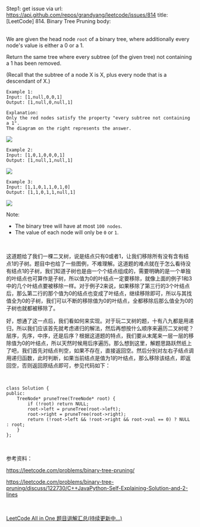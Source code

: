Step1: get issue via url: https://api.github.com/repos/grandyang/leetcode/issues/814 
 title:[LeetCode] 814. Binary Tree Pruning 
 body:  
  

We are given the head node `root` of a binary tree, where additionally every node's value is either a 0 or a 1.

Return the same tree where every subtree (of the given tree) not containing a 1 has been removed.

(Recall that the subtree of a node X is X, plus every node that is a descendant of X.)
    
    
    Example 1:
    Input: [1,null,0,0,1]
    Output: [1,null,0,null,1]
     
    Explanation: 
    Only the red nodes satisfy the property "every subtree not containing a 1".
    The diagram on the right represents the answer.
    
    

![](https://s3-lc-upload.s3.amazonaws.com/uploads/2018/04/06/1028_2.png)
    
    
    Example 2:
    Input: [1,0,1,0,0,0,1]
    Output: [1,null,1,null,1]
    
    
    

![](https://s3-lc-upload.s3.amazonaws.com/uploads/2018/04/06/1028_1.png)
    
    
    Example 3:
    Input: [1,1,0,1,1,0,1,0]
    Output: [1,1,0,1,1,null,1]
    
    
    

![](https://s3-lc-upload.s3.amazonaws.com/uploads/2018/04/05/1028.png)

Note:

  * The binary tree will have at most `100 nodes`.
  * The value of each node will only be `0` or `1`.



 

这道题给了我们一棵二叉树，说是结点只有0或者1，让我们移除所有没有含有结点1的子树。题目中也给了一些图例，不难理解。这道题的难点就在于怎么看待没有结点1的子树，我们知道子树也是由一个个结点组成的，需要明确的是一个单独的叶结点也可算作是子树，所以值为0的叶结点一定要移除，就像上面的例子1和3中的几个叶结点要被移除一样。对于例子2来说，如果移除了第三行的3个叶结点后，那么第二行的那个值为0的结点也变成了叶结点，继续移除即可，所以与其找值全为0的子树，我们可以不断的移除值为0的叶结点，全都移除后那么值全为0的子树也就都被移除了。

好，想通了这一点后，我们看如何来实现。对于玩二叉树的题，十有八九都是用递归，所以我们应该首先就考虑递归的解法，然后再想按什么顺序来遍历二叉树呢？层序，先序，中序，还是后序？根据这道题的特点，我们要从末尾来一层一层的移除值为0的叶结点，所以天然时候用后序遍历。那么想到这里，解题思路跃然纸上了吧，我们首先对结点判空，如果不存在，直接返回空。然后分别对左右子结点调用递归函数，此时判断，如果当前结点是值为1的叶结点，那么移除该结点，即返回空，否则返回原结点即可，参见代码如下：

 
    
    
    class Solution {
    public:
        TreeNode* pruneTree(TreeNode* root) {
            if (!root) return NULL;
            root->left = pruneTree(root->left);
            root->right = pruneTree(root->right);
            return (!root->left && !root->right && root->val == 0) ? NULL : root;
        }
    };

 

参考资料：

<https://leetcode.com/problems/binary-tree-pruning/>

<https://leetcode.com/problems/binary-tree-pruning/discuss/122730/C++JavaPython-Self-Explaining-Solution-and-2-lines>

 

[LeetCode All in One 题目讲解汇总(持续更新中...)](http://www.cnblogs.com/grandyang/p/4606334.html)
